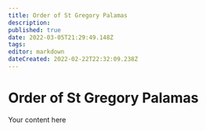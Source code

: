 ```yaml
---
title: Order of St Gregory Palamas
description: 
published: true
date: 2022-03-05T21:29:49.148Z
tags: 
editor: markdown
dateCreated: 2022-02-22T22:32:09.238Z
---
```


# Order of St Gregory Palamas
Your content here
